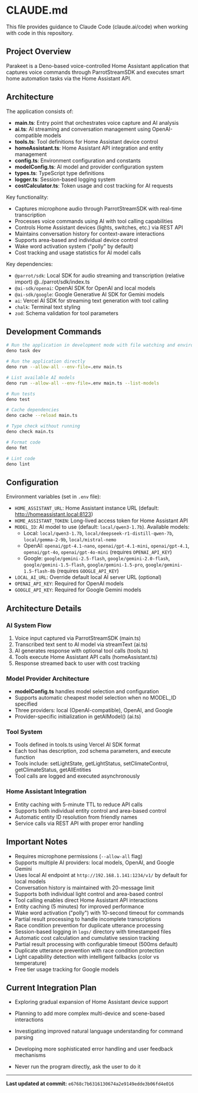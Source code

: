 # CLAUDE.md

This file provides guidance to Claude Code (claude.ai/code) when working with
code in this repository.

## Project Overview

Parakeet is a Deno-based voice-controlled Home Assistant application that 
captures voice commands through ParrotStreamSDK and executes smart home 
automation tasks via the Home Assistant API.

## Architecture

The application consists of:

- **main.ts**: Entry point that orchestrates voice capture and AI analysis
- **ai.ts**: AI streaming and conversation management using OpenAI-compatible models
- **tools.ts**: Tool definitions for Home Assistant device control
- **homeAssistant.ts**: Home Assistant API integration and entity management
- **config.ts**: Environment configuration and constants
- **modelConfig.ts**: AI model and provider configuration system
- **types.ts**: TypeScript type definitions
- **logger.ts**: Session-based logging system
- **costCalculator.ts**: Token usage and cost tracking for AI requests

Key functionality:
- Captures microphone audio through ParrotStreamSDK with real-time transcription
- Processes voice commands using AI with tool calling capabilities
- Controls Home Assistant devices (lights, switches, etc.) via REST API
- Maintains conversation history for context-aware interactions
- Supports area-based and individual device control
- Wake word activation system ("polly" by default)
- Cost tracking and usage statistics for AI model calls

Key dependencies:

- `@parrot/sdk`: Local SDK for audio streaming and transcription (relative import) @../parrot/sdk/index.ts
- `@ai-sdk/openai`: OpenAI SDK for OpenAI and local models
- `@ai-sdk/google`: Google Generative AI SDK for Gemini models
- `ai`: Vercel AI SDK for streaming text generation with tool calling
- `chalk`: Terminal text styling
- `zod`: Schema validation for tool parameters

## Development Commands

```bash
# Run the application in development mode with file watching and environment variables
deno task dev

# Run the application directly
deno run --allow-all --env-file=.env main.ts

# List available AI models
deno run --allow-all --env-file=.env main.ts --list-models

# Run tests
deno test

# Cache dependencies
deno cache --reload main.ts

# Type check without running
deno check main.ts

# Format code
deno fmt

# Lint code
deno lint
```

## Configuration

Environment variables (set in `.env` file):
- `HOME_ASSISTANT_URL`: Home Assistant instance URL (default: http://homeassistant.local:8123)
- `HOME_ASSISTANT_TOKEN`: Long-lived access token for Home Assistant API
- `MODEL_ID`: AI model to use (default: `local/qwen3-1.7b`). Available models:
  - Local: `local/qwen3-1.7b`, `local/deepseek-r1-distill-qwen-7b`, `local/gemma-2-9b`, `local/mistral-nemo`
  - OpenAI: `openai/gpt-4.1-nano`, `openai/gpt-4.1-mini`, `openai/gpt-4.1`, `openai/gpt-4o`, `openai/gpt-4o-mini` (requires `OPENAI_API_KEY`)
  - Google: `google/gemini-2.5-flash`, `google/gemini-2.0-flash`, `google/gemini-1.5-flash`, `google/gemini-1.5-pro`, `google/gemini-1.5-flash-8b` (requires `GOOGLE_API_KEY`)
- `LOCAL_AI_URL`: Override default local AI server URL (optional)
- `OPENAI_API_KEY`: Required for OpenAI models
- `GOOGLE_API_KEY`: Required for Google Gemini models

## Architecture Details

### AI System Flow
1. Voice input captured via ParrotStreamSDK (main.ts)
2. Transcribed text sent to AI model via streamText (ai.ts)
3. AI generates response with optional tool calls (tools.ts)
4. Tools execute Home Assistant API calls (homeAssistant.ts)
5. Response streamed back to user with cost tracking

### Model Provider Architecture
- **modelConfig.ts** handles model selection and configuration
- Supports automatic cheapest model selection when no MODEL_ID specified
- Three providers: local (OpenAI-compatible), OpenAI, and Google
- Provider-specific initialization in getAIModel() (ai.ts)

### Tool System
- Tools defined in tools.ts using Vercel AI SDK format
- Each tool has description, zod schema parameters, and execute function
- Tools include: setLightState, getLightStatus, setClimateControl, getClimateStatus, getAllEntities
- Tool calls are logged and executed asynchronously

### Home Assistant Integration
- Entity caching with 5-minute TTL to reduce API calls
- Supports both individual entity control and area-based control
- Automatic entity ID resolution from friendly names
- Service calls via REST API with proper error handling

## Important Notes

- Requires microphone permissions (`--allow-all` flag)
- Supports multiple AI providers: local models, OpenAI, and Google Gemini
- Uses local AI endpoint at `http://192.168.1.141:1234/v1/` by default for local models
- Conversation history is maintained with 20-message limit
- Supports both individual light control and area-based control
- Tool calling enables direct Home Assistant API interactions
- Entity caching (5 minutes) for improved performance
- Wake word activation ("polly") with 10-second timeout for commands
- Partial result processing to handle incomplete transcriptions
- Race condition prevention for duplicate utterance processing
- Session-based logging in `logs/` directory with timestamped files
- Automatic cost calculation and cumulative session tracking
- Partial result processing with configurable timeout (500ms default)
- Duplicate utterance prevention with race condition protection
- Light capability detection with intelligent fallbacks (color vs temperature)
- Free tier usage tracking for Google models

## Current Integration Plan

- Exploring gradual expansion of Home Assistant device support
- Planning to add more complex multi-device and scene-based interactions
- Investigating improved natural language understanding for command parsing
- Developing more sophisticated error handling and user feedback mechanisms

- Never run the program directly, ask the user to do it

---

**Last updated at commit:** `e6768c7b6316130674a2e9149edde3b06fd4e016`